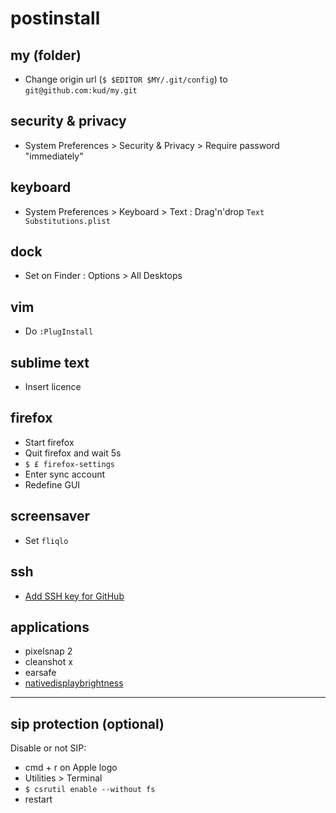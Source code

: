 # postinstall

## my (folder)

- Change origin url (`$ $EDITOR $MY/.git/config`) to `git@github.com:kud/my.git`

## security & privacy

- System Preferences > Security & Privacy > Require password "immediately"

## keyboard

- System Preferences > Keyboard > Text : Drag'n'drop `Text Substitutions.plist`

## dock

- Set on Finder : Options > All Desktops

## vim

- Do `:PlugInstall`

## sublime text

- Insert licence

## firefox

- Start firefox
- Quit firefox and wait 5s
- `$ £ firefox-settings`
- Enter sync account
- Redefine GUI

## screensaver

- Set `fliqlo`

## ssh

- [Add SSH key for GitHub](https://help.github.com/articles/connecting-to-github-with-ssh/)

## applications

- pixelsnap 2
- cleanshot x
- earsafe
- [nativedisplaybrightness](https://github.com/KAMIKAZEUA/NativeDisplayBrightness/releases)

---

## sip protection (optional)

Disable or not SIP:

- cmd + r on Apple logo
- Utilities > Terminal
- `$ csrutil enable --without fs`
- restart
